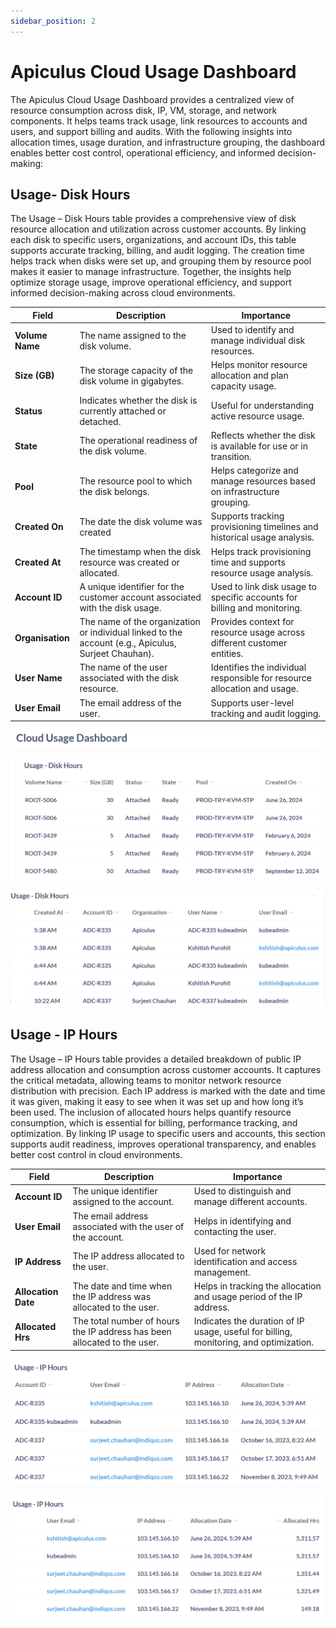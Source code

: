 ```yaml
---
sidebar_position: 2
---
```

# Apiculus Cloud Usage Dashboard

The Apiculus Cloud Usage Dashboard provides a centralized view of resource consumption across disk, IP, VM, storage, and network components. It helps teams track usage, link resources to accounts and users, and support billing and audits. With the following insights into allocation times, usage duration, and infrastructure grouping, the dashboard enables better cost control, operational efficiency, and informed decision-making:
## Usage- Disk Hours

The Usage – Disk Hours table provides a comprehensive view of disk resource allocation and utilization across customer accounts. By linking each disk to specific users, organizations, and account IDs, this table supports accurate tracking, billing, and audit logging. The creation time helps track when disks were set up, and grouping them by resource pool makes it easier to manage infrastructure. Together, the insights help optimize storage usage, improve operational efficiency, and support informed decision-making across cloud environments.

| **Field**        | **Description**                                                                                     | **Importance**                                                           |
| ---------------- | --------------------------------------------------------------------------------------------------- | ------------------------------------------------------------------------ |
| **Volume Name**  | The name assigned to the disk volume.                                                               | Used to identify and manage individual disk resources.                   |
| **Size (GB)**    | The storage capacity of the disk volume in gigabytes.                                               | Helps monitor resource allocation and plan capacity usage.               |
| **Status**       | Indicates whether the disk is currently attached or detached.                                       | Useful for understanding active resource usage.                          |
| **State**        | The operational readiness of the disk volume.                                                       | Reflects whether the disk is available for use or in transition.         |
| **Pool**         | The resource pool to which the disk belongs.                                                        | Helps categorize and manage resources based on infrastructure grouping.  |
| **Created On**   | The date the disk volume was created                                                                | Supports tracking provisioning timelines and historical usage analysis.  |
| **Created At**   | The timestamp when the disk resource was created or allocated.                                      | Helps track provisioning time and supports resource usage analysis.      |
| **Account ID**   | A unique identifier for the customer account associated with the disk usage.                        | Used to link disk usage to specific accounts for billing and monitoring. |
| **Organisation** | The name of the organization or individual linked to the account (e.g., Apiculus, Surjeet Chauhan). | Provides context for resource usage across different customer entities.  |
| **User Name**    | The name of the user associated with the disk resource.                                             | Identifies the individual responsible for resource allocation and usage. |
| **User Email**   | The email address of the user.                                                                      | Supports user-level tracking and audit logging.                          |

![usagedisk1](img/usagedisk1.png)

![usagedisk2](img/usagedisk2.png)
## Usage - IP Hours

The Usage – IP Hours table provides a detailed breakdown of public IP address allocation and consumption across customer accounts. It captures the critical metadata, allowing teams to monitor network resource distribution with precision. Each IP address is marked with the date and time it was given, making it easy to see when it was set up and how long it’s been used. The inclusion of allocated hours helps quantify resource consumption, which is essential for billing, performance tracking, and optimization. By linking IP usage to specific users and accounts, this section supports audit readiness, improves operational transparency, and enables better cost control in cloud environments.

| **Field**           | **Description**                                                          | **Importance**                                                                        |
| ------------------- | ------------------------------------------------------------------------ | ------------------------------------------------------------------------------------- |
| **Account ID**      | The unique identifier assigned to the account.                           | Used to distinguish and manage different accounts.                                    |
| **User Email**      | The email address associated with the user of the account.               | Helps in identifying and contacting the user.                                         |
| **IP Address**      | The IP address allocated to the user.                                    | Used for network identification and access management.                                |
| **Allocation Date** | The date and time when the IP address was allocated to the user.         | Helps in tracking the allocation and usage period of the IP address.                  |
| **Allocated Hrs**   | The total number of hours the IP address has been allocated to the user. | Indicates the duration of IP usage, useful for billing, monitoring, and optimization. |

![usageiphours1](img/usageiphours1.png)

![usageiphours2](img/usageiphours2.png)